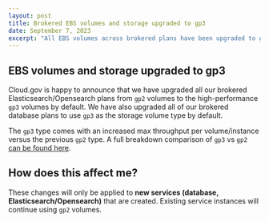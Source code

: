 ```yaml
---
layout: post
title: Brokered EBS volumes and storage upgraded to gp3
date: September 7, 2023
excerpt: "All EBS volumes across brokered plans have been upgraded to gp3"
---
```


## EBS volumes and storage upgraded to gp3

Cloud.gov is happy to announce that we have upgraded all our brokered Elasticsearch/Opensearch plans from `gp2` volumes to the high-performance `gp3` volumes by default. We have also upgraded all of our brokered database plans to use `gp3` as the storage volume type by default.

The `gp3` type comes with an increased max throughput per volume/instance versus the previous `gp2` type. A full breakdown comparison of `gp3` vs `gp2` [can be found here](https://aws.amazon.com/ebs/general-purpose/).

## How does this affect me?

These changes will only be applied to **new services (database, Elasticsearch/Opensearch)** that are created. Existing service instances will continue using `gp2` volumes.